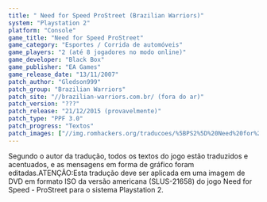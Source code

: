 ```yaml
---
title: " Need for Speed ProStreet (Brazilian Warriors)"
system: "Playstation 2"
platform: "Console"
game_title: "Need for Speed ProStreet"
game_category: "Esportes / Corrida de automóveis"
game_players: "2 (até 8 jogadores no modo online)"
game_developer: "Black Box"
game_publisher: "EA Games"
game_release_date: "13/11/2007"
patch_author: "Gledson999"
patch_group: "Brazilian Warriors"
patch_site: "//brazilian-warriors.com.br/ (fora do ar)"
patch_version: "???"
patch_release: "21/12/2015 (provavelmente)"
patch_type: "PPF 3.0"
patch_progress: "Textos"
patch_images: ["//img.romhackers.org/traducoes/%5BPS2%5D%20Need%20for%20Speed%20-%20ProStreet%20-%20Gledson999%20-%201.jpg","//img.romhackers.org/traducoes/%5BPS2%5D%20Need%20for%20Speed%20-%20ProStreet%20-%20Gledson999%20-%202.jpg","//img.romhackers.org/traducoes/%5BPS2%5D%20Need%20for%20Speed%20-%20ProStreet%20-%20Gledson999%20-%203.jpg"]
---
```

Segundo o autor da tradução, todos os textos do jogo estão traduzidos e acentuados, e as mensagens em forma de gráfico foram editadas.ATENÇÃO:Esta tradução deve ser aplicada em uma imagem de DVD em formato ISO da versão americana (SLUS-21658) do jogo Need for Speed - ProStreet para o sistema Playstation 2.
